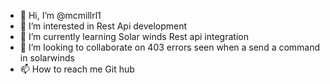 - 👋 Hi, I’m @mcmillrl1
- 👀 I’m interested in Rest Api development 
- 🌱 I’m currently learning Solar winds Rest api integration
- 💞️ I’m looking to collaborate on 403 errors seen when a send a command in solarwinds
- 📫 How to reach me  Git hub

<!---
mcmillrl1/mcmillrl1 is a ✨ special ✨ repository because its `README.md` (this file) appears on your GitHub profile.
You can click the Preview link to take a look at your changes.
--->

